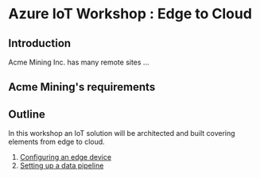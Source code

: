 # Azure IoT Workshop : Edge to Cloud

## Introduction
Acme Mining Inc. has many remote sites ...

## Acme Mining's requirements

## Outline
In this workshop an IoT solution will be architected and built covering elements from edge to cloud.

1. [Configuring an edge device](step-001-config-edge-device/)
2. [Setting up a data pipeline]() 